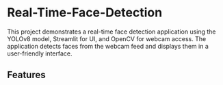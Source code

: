 # Real-Time-Face-Detection
This project demonstrates a real-time face detection application using the YOLOv8 model, Streamlit for UI, and OpenCV for webcam access. The application detects faces from the webcam feed and displays them in a user-friendly interface.

## Features
